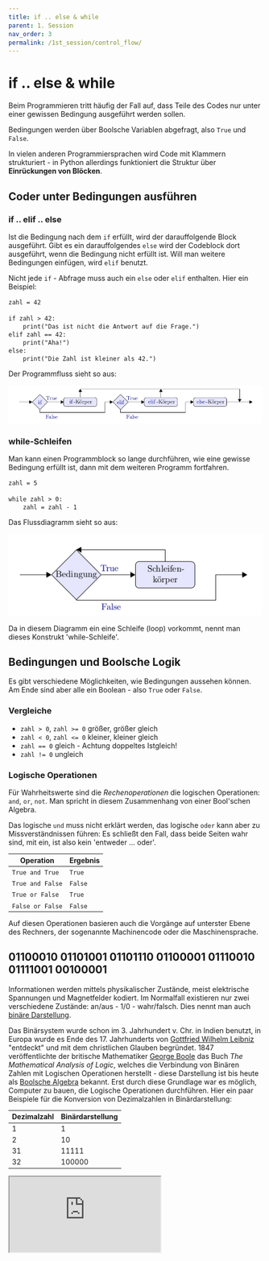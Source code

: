 ```yaml
---
title: if .. else & while
parent: 1. Session
nav_order: 3
permalink: /1st_session/control_flow/
---
```


# if .. else & while

Beim Programmieren tritt häufig der Fall auf, dass Teile des Codes nur unter einer gewissen Bedingung ausgeführt werden sollen.

Bedingungen werden über Boolsche Variablen abgefragt, also `True` und `False`.

In vielen anderen Programmiersprachen wird Code mit Klammern strukturiert - in Python allerdings funktioniert die Struktur über **Einrückungen von Blöcken**.

## Coder unter Bedingungen ausführen

### if .. elif .. else

Ist die Bedingung nach dem `if` erfüllt, wird der darauffolgende Block ausgeführt. Gibt es ein darauffolgendes  `else` wird der Codeblock dort ausgeführt, wenn die Bedingung nicht erfüllt ist. Will man weitere Bedingungen einfügen, wird `elif` benutzt.

Nicht jede `if` - Abfrage muss auch ein `else` oder `elif` enthalten. Hier ein Beispiel:

```
zahl = 42

if zahl > 42:
    print("Das ist nicht die Antwort auf die Frage.")
elif zahl == 42:
    print("Aha!")
else:
    print("Die Zahl ist kleiner als 42.")
```

Der Programmfluss sieht so aus:

<img src='if_elif_else.png'>

### while-Schleifen

Man kann einen Programmblock so lange durchführen, wie eine gewisse Bedingung erfüllt ist, dann
mit dem weiteren Programm fortfahren.

```
zahl = 5

while zahl > 0:
    zahl = zahl - 1
```

Das Flussdiagramm sieht so aus:

<img src="while.png">

Da in diesem Diagramm ein eine Schleife (loop) vorkommt, nennt man dieses Konstrukt 'while-Schleife'.


## Bedingungen und Boolsche Logik

Es gibt verschiedene Möglichkeiten, wie Bedingungen aussehen können. Am Ende sind aber alle ein Boolean - also `True` oder `False`.

### Vergleiche

* `zahl > 0`, `zahl >= 0` größer, größer gleich
* `zahl < 0`, `zahl <= 0` kleiner, kleiner gleich
* `zahl == 0` gleich - Achtung doppeltes Istgleich!
* `zahl != 0` ungleich

### Logische Operationen

Für Wahrheitswerte sind die *Rechenoperationen* die logischen Operationen: `and`, `or`, `not`. Man spricht in diesem Zusammenhang von einer Bool'schen Algebra.

Das logische `und` muss nicht erklärt werden, das logische `oder` kann aber zu Missverständnissen führen: Es schließt den Fall, dass beide Seiten wahr sind, mit ein, ist also kein 'entweder ... oder'.

|Operation|Ergebnis|
|---|---|
|`True and True` | `True` |
|`True and False` | `False` |
|`True or False` | `True` |
|`False or False` | `False` |


Auf diesen Operationen basieren auch die Vorgänge auf unterster Ebene des Rechners, der sogenannte Machinencode oder die Maschinensprache. 


## 01100010 01101001 01101110 01100001 01110010 01111001 00100001

Informationen werden mittels physikalischer Zustände, meist elektrische Spannungen und Magnetfelder kodiert. Im Normalfall existieren nur zwei verschiedene Zustände: an/aus - 1/0 - wahr/falsch. Dies nennt man auch [binäre Darstellung](https://de.wikipedia.org/wiki/Dualsystem).

Das Binärsystem wurde schon  im 3. Jahrhundert v. Chr. in Indien benutzt, in Europa wurde es Ende des 17. Jahrhunderts von [Gottfried Wilhelm Leibniz](https://de.wikipedia.org/wiki/Gottfried_Wilhelm_Leibniz) "entdeckt" und mit dem christlichen Glauben begründet. 1847 veröffentlichte der britische Mathematiker [George Boole](https://de.wikipedia.org/wiki/George_Boole) das Buch  *The Mathematical Analysis of Logic*, welches die Verbindung von Binären Zahlen mit Logischen Operationen herstellt - diese Darstellung ist bis heute als [Boolsche Algebra](https://de.wikipedia.org/wiki/Boolesche_Algebra) bekannt. Erst durch diese Grundlage war es möglich, Computer zu bauen, die Logische Operationen durchführen. Hier ein paar Beispiele für die Konversion von Dezimalzahlen in Binärdarstellung:

|Dezimalzahl|Binärdarstellung|
|---|---|
|1|1|
|2|10|
|31|11111|
|32|100000|

<div class="iframe-container">
<iframe src="https://www.youtube.com/embed/7RacxFgYNDI" allowfullscreen></iframe>
</div>



